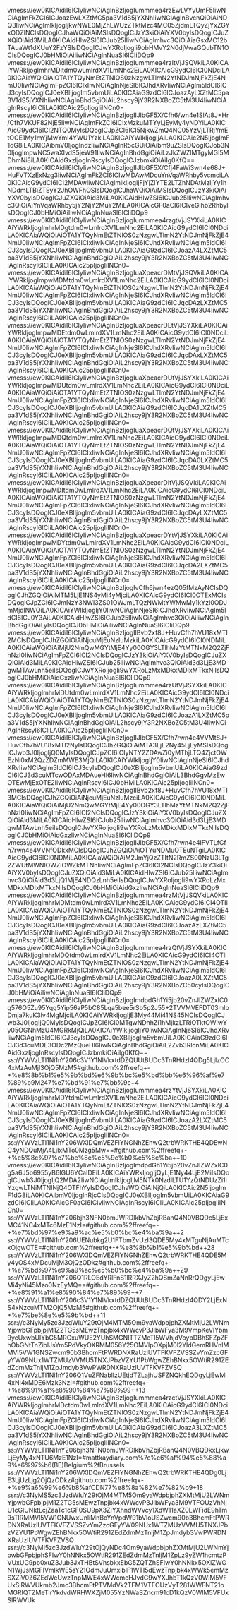vmess://ew0KICAidiI6ICIyIiwNCiAgInBzIjogIummmea4rzEwLVYyUmF5IiwNCiAgImFkZCI6ICJoazEwLXZtMC5pa3V1dS5jYXNhIiwNCiAgInBvcnQiOiAiNDQ3IiwNCiAgImlkIjogIjkwNWE0MjZhLWUzZTktMzc4MC05ZjdmLTQyZjYxZGYxODZlNCIsDQogICJhaWQiOiAiMSIsDQogICJzY3kiOiAiYXV0byIsDQogICJuZXQiOiAid3MiLA0KICAidHlwZSI6ICJub25lIiwNCiAgImhvc3QiOiAiaGsxMC12bTAuaWt1dXUuY2FzYSIsDQogICJwYXRoIjogIi9obHMvY2N0djVwaGQubTN1OCIsDQogICJ0bHMiOiAiIiwNCiAgInNuaSI6ICIiDQp9
vmess://ew0KICAidiI6ICIyIiwNCiAgInBzIjogIummmea4rzItVjJSQVkiLA0KICAiYWRkIjogImhrMDItdm0wLmlrdXV1LmNhc2EiLA0KICAicG9ydCI6ICI0NDciLA0KICAiaWQiOiAiOTA1YTQyNmEtZTNlOS0zNzgwLTlmN2YtNDJmNjFkZjE4NmU0IiwNCiAgImFpZCI6ICIxIiwNCiAgInNjeSI6ICJhdXRvIiwNCiAgIm5ldCI6ICJ3cyIsDQogICJ0eXBlIjogIm5vbmUiLA0KICAiaG9zdCI6ICJoazAyLXZtMC5pa3V1dS5jYXNhIiwNCiAgInBhdGgiOiAiL2hscy9jY3R2NXBoZC5tM3U4IiwNCiAgInRscyI6ICIiLA0KICAic25pIjogIiINCn0=
vmess://ew0KICAidiI6ICIyIiwNCiAgInBzIjogIlJlbGF5X/Cfh6/wn4e1SlAt8J+Hr/Cfh7VKUF82NjE5IiwNCiAgImFkZCI6ICIxMzkuMTYyLjEyMy4yNDYiLA0KICAicG9ydCI6ICI2NTQ0MyIsDQogICJpZCI6ICI5NjkwZmQ4NC05YzVjLTRjYmEtOGE1My1mYjMwYmI4YWU1YzkiLA0KICAiYWlkIjogIjAiLA0KICAic2N5IjogImF1dG8iLA0KICAibmV0IjogIndzIiwNCiAgInR5cGUiOiAibm9uZSIsDQogICJob3N0IjogImpwNC5waXlvdS5jeW91IiwNCiAgInBhdGgiOiAiLzJkZWZlMTgyMGI5MDhmNi8iLA0KICAidGxzIjogInRscyIsDQogICJzbmkiOiAiIg0KfQ==
vmess://ew0KICAidiI6ICIyIiwNCiAgInBzIjogIlJlbGF5X/Cfj4FaWi3wn4e68J+HuFVTXzExNzg3IiwNCiAgImFkZCI6ICIwMDAwMDcuYnVqaWRhby5vcmciLA0KICAicG9ydCI6ICI2MDAwIiwNCiAgImlkIjogIjFjYjZlYTE2LTZhNDAtMzljYy1hNDdmLTBiZTEyY2JhOWFhOSIsDQogICJhaWQiOiAiMSIsDQogICJzY3kiOiAiYXV0byIsDQogICJuZXQiOiAid3MiLA0KICAidHlwZSI6ICJub25lIiwNCiAgImhvc3QiOiAiYnVqaWRhby5jY2NjY2MuY2MiLA0KICAicGF0aCI6ICIveGlhb2RhbyIsDQogICJ0bHMiOiAiIiwNCiAgInNuaSI6ICIiDQp9
vmess://ew0KICAidiI6ICIyIiwNCiAgInBzIjogIummmea4rzgtVjJSYXkiLA0KICAiYWRkIjogImhrMDgtdm0wLmlrdXV1LmNhc2EiLA0KICAicG9ydCI6ICI0NDciLA0KICAiaWQiOiAiOTA1YTQyNmEtZTNlOS0zNzgwLTlmN2YtNDJmNjFkZjE4NmU0IiwNCiAgImFpZCI6ICIxIiwNCiAgInNjeSI6ICJhdXRvIiwNCiAgIm5ldCI6ICJ3cyIsDQogICJ0eXBlIjogIm5vbmUiLA0KICAiaG9zdCI6ICJoazA4LXZtMC5pa3V1dS5jYXNhIiwNCiAgInBhdGgiOiAiL2hscy9jY3R2NXBoZC5tM3U4IiwNCiAgInRscyI6ICIiLA0KICAic25pIjogIiINCn0=
vmess://ew0KICAidiI6ICIyIiwNCiAgInBzIjogIuaXpeacrDMtVjJSQVkiLA0KICAiYWRkIjogImpwMDMtdm0wLmlrdXV1LmNhc2EiLA0KICAicG9ydCI6ICI0NDciLA0KICAiaWQiOiAiOTA1YTQyNmEtZTNlOS0zNzgwLTlmN2YtNDJmNjFkZjE4NmU0IiwNCiAgImFpZCI6ICIxIiwNCiAgInNjeSI6ICJhdXRvIiwNCiAgIm5ldCI6ICJ3cyIsDQogICJ0eXBlIjogIm5vbmUiLA0KICAiaG9zdCI6ICJqcDAzLXZtMC5pa3V1dS5jYXNhIiwNCiAgInBhdGgiOiAiL2hscy9jY3R2NXBoZC5tM3U4IiwNCiAgInRscyI6ICIiLA0KICAic25pIjogIiINCn0=
vmess://ew0KICAidiI6ICIyIiwNCiAgInBzIjogIuaXpeacrDEtVjJSYXkiLA0KICAiYWRkIjogImpwMDEtdm0wLmlrdXV1LmNhc2EiLA0KICAicG9ydCI6ICI0NDciLA0KICAiaWQiOiAiOTA1YTQyNmEtZTNlOS0zNzgwLTlmN2YtNDJmNjFkZjE4NmU0IiwNCiAgImFpZCI6ICIxIiwNCiAgInNjeSI6ICJhdXRvIiwNCiAgIm5ldCI6ICJ3cyIsDQogICJ0eXBlIjogIm5vbmUiLA0KICAiaG9zdCI6ICJqcDAxLXZtMC5pa3V1dS5jYXNhIiwNCiAgInBhdGgiOiAiL2hscy9jY3R2NXBoZC5tM3U4IiwNCiAgInRscyI6ICIiLA0KICAic25pIjogIiINCn0=
vmess://ew0KICAidiI6ICIyIiwNCiAgInBzIjogIuaXpeacrDUtVjJSYXkiLA0KICAiYWRkIjogImpwMDUtdm0wLmlrdXV1LmNhc2EiLA0KICAicG9ydCI6ICI0NDciLA0KICAiaWQiOiAiOTA1YTQyNmEtZTNlOS0zNzgwLTlmN2YtNDJmNjFkZjE4NmU0IiwNCiAgImFpZCI6ICIxIiwNCiAgInNjeSI6ICJhdXRvIiwNCiAgIm5ldCI6ICJ3cyIsDQogICJ0eXBlIjogIm5vbmUiLA0KICAiaG9zdCI6ICJqcDA1LXZtMC5pa3V1dS5jYXNhIiwNCiAgInBhdGgiOiAiL2hscy9jY3R2NXBoZC5tM3U4IiwNCiAgInRscyI6ICIiLA0KICAic25pIjogIiINCn0=
vmess://ew0KICAidiI6ICIyIiwNCiAgInBzIjogIuaXpeacrDQtVjJSYXkiLA0KICAiYWRkIjogImpwMDQtdm0wLmlrdXV1LmNhc2EiLA0KICAicG9ydCI6ICI0NDciLA0KICAiaWQiOiAiOTA1YTQyNmEtZTNlOS0zNzgwLTlmN2YtNDJmNjFkZjE4NmU0IiwNCiAgImFpZCI6ICIxIiwNCiAgInNjeSI6ICJhdXRvIiwNCiAgIm5ldCI6ICJ3cyIsDQogICJ0eXBlIjogIm5vbmUiLA0KICAiaG9zdCI6ICJqcDA0LXZtMC5pa3V1dS5jYXNhIiwNCiAgInBhdGgiOiAiL2hscy9jY3R2NXBoZC5tM3U4IiwNCiAgInRscyI6ICIiLA0KICAic25pIjogIiINCn0=
vmess://ew0KICAidiI6ICIyIiwNCiAgInBzIjogIuaXpeacrDItVjJSQVkiLA0KICAiYWRkIjogImpwMDItdm0wLmlrdXV1LmNhc2EiLA0KICAicG9ydCI6ICI0NDciLA0KICAiaWQiOiAiOTA1YTQyNmEtZTNlOS0zNzgwLTlmN2YtNDJmNjFkZjE4NmU0IiwNCiAgImFpZCI6ICIxIiwNCiAgInNjeSI6ICJhdXRvIiwNCiAgIm5ldCI6ICJ3cyIsDQogICJ0eXBlIjogIm5vbmUiLA0KICAiaG9zdCI6ICJqcDAyLXZtMC5pa3V1dS5jYXNhIiwNCiAgInBhdGgiOiAiL2hscy9jY3R2NXBoZC5tM3U4IiwNCiAgInRscyI6ICIiLA0KICAic25pIjogIiINCn0=
vmess://ew0KICAidiI6ICIyIiwNCiAgInBzIjogIuaXpeacrDYtVjJSYXkiLA0KICAiYWRkIjogImpwMDYtdm0wLmlrdXV1LmNhc2EiLA0KICAicG9ydCI6ICI0NDciLA0KICAiaWQiOiAiOTA1YTQyNmEtZTNlOS0zNzgwLTlmN2YtNDJmNjFkZjE4NmU0IiwNCiAgImFpZCI6ICIxIiwNCiAgInNjeSI6ICJhdXRvIiwNCiAgIm5ldCI6ICJ3cyIsDQogICJ0eXBlIjogIm5vbmUiLA0KICAiaG9zdCI6ICJqcDA2LXZtMC5pa3V1dS5jYXNhIiwNCiAgInBhdGgiOiAiL2hscy9jY3R2NXBoZC5tM3U4IiwNCiAgInRscyI6ICIiLA0KICAic25pIjogIiINCn0=
vmess://ew0KICAidiI6ICIyIiwNCiAgInBzIjogIvCfh6jwn4ezQ05fMzAyNCIsDQogICJhZGQiOiAiMTM5LjE1NS4yMi4yMjciLA0KICAicG9ydCI6ICI0OTExMCIsDQogICJpZCI6ICJmNzY3NWI3ZS01OWJmLTQzNWMtYWMwMy1kYzI0ODJmMjdlNWQiLA0KICAiYWlkIjogIjY0IiwNCiAgInNjeSI6ICJhdXRvIiwNCiAgIm5ldCI6ICJ0Y3AiLA0KICAidHlwZSI6ICJub25lIiwNCiAgImhvc3QiOiAiIiwNCiAgInBhdGgiOiAiLyIsDQogICJ0bHMiOiAiIiwNCiAgInNuaSI6ICIiDQp9
vmess://ew0KICAidiI6ICIyIiwNCiAgInBzIjogIlBvb2xf8J+HuvCfh7hVU18xMTI2MCIsDQogICJhZGQiOiAiNjcuMjEuNzIuMzkiLA0KICAicG9ydCI6ICI0NDMiLA0KICAiaWQiOiAiMjU2NmQwMGYtMjE4Yy00OGY3LTlhMzYtMTNkM2Q2ZjFhNzI0IiwNCiAgImFpZCI6ICI2NCIsDQogICJzY3kiOiAiYXV0byIsDQogICJuZXQiOiAid3MiLA0KICAidHlwZSI6ICJub25lIiwNCiAgImhvc3QiOiAid3d3LjE3MDgwMTAwLnh5eiIsDQogICJwYXRoIjogIi9wYXRoLzMxMDkxMDIxMTkxNiIsDQogICJ0bHMiOiAidGxzIiwNCiAgInNuaSI6ICIiDQp9
vmess://ew0KICAidiI6ICIyIiwNCiAgInBzIjogIummmea4rzUtVjJSYXkiLA0KICAiYWRkIjogImhrMDUtdm0wLmlrdXV1LmNhc2EiLA0KICAicG9ydCI6ICI0NDciLA0KICAiaWQiOiAiOTA1YTQyNmEtZTNlOS0zNzgwLTlmN2YtNDJmNjFkZjE4NmU0IiwNCiAgImFpZCI6ICIxIiwNCiAgInNjeSI6ICJhdXRvIiwNCiAgIm5ldCI6ICJ3cyIsDQogICJ0eXBlIjogIm5vbmUiLA0KICAiaG9zdCI6ICJoazA1LXZtMC5pa3V1dS5jYXNhIiwNCiAgInBhdGgiOiAiL2hscy9jY3R2NXBoZC5tM3U4IiwNCiAgInRscyI6ICIiLA0KICAic25pIjogIiINCn0=
vmess://ew0KICAidiI6ICIyIiwNCiAgInBzIjogIlJlbGF5X/Cfh7rwn4e4VVMt8J+HuvCfh7hVU18xMTI2NyIsDQogICJhZGQiOiAiMTA3LjE2Ny45LjEyMSIsDQogICJwb3J0IjogIjQ0MyIsDQogICJpZCI6ICIyNTY2ZDAwZi0yMThjLTQ4ZjctOWEzNi0xM2QzZDZmMWE3MjQiLA0KICAiYWlkIjogIjY0IiwNCiAgInNjeSI6ICJhdXRvIiwNCiAgIm5ldCI6ICJ3cyIsDQogICJ0eXBlIjogIm5vbmUiLA0KICAiaG9zdCI6ICJ3d3cuMTcwODAxMDAueHl6IiwNCiAgInBhdGgiOiAiL3BhdGgvMzEwOTEwMjExOTE2IiwNCiAgInRscyI6ICJ0bHMiLA0KICAic25pIjogIiINCn0=
vmess://ew0KICAidiI6ICIyIiwNCiAgInBzIjogIlBvb2xf8J+HuvCfh7hVU18xMTI3MCIsDQogICJhZGQiOiAiNjcuMjEuNzIuMzciLA0KICAicG9ydCI6ICI0NDMiLA0KICAiaWQiOiAiMjU2NmQwMGYtMjE4Yy00OGY3LTlhMzYtMTNkM2Q2ZjFhNzI0IiwNCiAgImFpZCI6ICI2NCIsDQogICJzY3kiOiAiYXV0byIsDQogICJuZXQiOiAid3MiLA0KICAidHlwZSI6ICJub25lIiwNCiAgImhvc3QiOiAid3d3LjE3MDgwMTAwLnh5eiIsDQogICJwYXRoIjogIi9wYXRoLzMxMDkxMDIxMTkxNiIsDQogICJ0bHMiOiAidGxzIiwNCiAgInNuaSI6ICIiDQp9
vmess://ew0KICAidiI6ICIyIiwNCiAgInBzIjogIlJlbGF5X/Cfh7rwn4e4IFVTLfCfh7rwn4e4VVNfODkxMCIsDQogICJhZGQiOiAiOTYuNDMuOTEuNTgiLA0KICAicG9ydCI6ICI0NDMiLA0KICAiaWQiOiAiM2JmYjQzZTItN2RmZS00NzU3LTg2ZWUtMWNlOWZiOWZkMTNhIiwNCiAgImFpZCI6ICI2NCIsDQogICJzY3kiOiAiYXV0byIsDQogICJuZXQiOiAid3MiLA0KICAidHlwZSI6ICJub25lIiwNCiAgImhvc3QiOiAid3d3LjQ1MjE4NDQzLnh5eiIsDQogICJwYXRoIjogIi9wYXRoLzMxMDkxMDIxMTkxNiIsDQogICJ0bHMiOiAidGxzIiwNCiAgInNuaSI6ICIiDQp9
vmess://ew0KICAidiI6ICIyIiwNCiAgInBzIjogIummmea4rzMtVjJSQVkiLA0KICAiYWRkIjogImhrMDMtdm0wLmlrdXV1LmNhc2EiLA0KICAicG9ydCI6ICI4OTIiLA0KICAiaWQiOiAiOTA1YTQyNmEtZTNlOS0zNzgwLTlmN2YtNDJmNjFkZjE4NmU0IiwNCiAgImFpZCI6ICIxIiwNCiAgInNjeSI6ICJhdXRvIiwNCiAgIm5ldCI6ICJ3cyIsDQogICJ0eXBlIjogIm5vbmUiLA0KICAiaG9zdCI6ICJoazAzLXZtMC5pa3V1dS5jYXNhIiwNCiAgInBhdGgiOiAiL2hscy9jY3R2NXBoZC5tM3U4IiwNCiAgInRscyI6ICIiLA0KICAic25pIjogIiINCn0=
vmess://ew0KICAidiI6ICIyIiwNCiAgInBzIjogIummmea4rzQtVjJSYXkiLA0KICAiYWRkIjogImhrMDQtdm0wLmlrdXV1LmNhc2EiLA0KICAicG9ydCI6ICI4OTIiLA0KICAiaWQiOiAiOTA1YTQyNmEtZTNlOS0zNzgwLTlmN2YtNDJmNjFkZjE4NmU0IiwNCiAgImFpZCI6ICIxIiwNCiAgInNjeSI6ICJhdXRvIiwNCiAgIm5ldCI6ICJ3cyIsDQogICJ0eXBlIjogIm5vbmUiLA0KICAiaG9zdCI6ICJoazA0LXZtMC5pa3V1dS5jYXNhIiwNCiAgInBhdGgiOiAiL2hscy9jY3R2NXBoZC50cyIsDQogICJ0bHMiOiAiIiwNCiAgInNuaSI6ICIiDQp9
vmess://ew0KICAidiI6ICIyIiwNCiAgInBzIjogImdpdGh1Yi5jb20vZnJlZWZxIC0g576O5Zu95Yqg5Yip56aP5bC85Lqa5bee5rSb5p2J55+2TVVMVEFDT03mlbDmja7kuK3lv4MgMjciLA0KICAiYWRkIjogIjE3My44Mi41NS45NCIsDQogICJwb3J0IjogIjQ0MyIsDQogICJpZCI6ICI0MTgwNDhhZi1hMjkzLTRiOTktOWIwYy05OGNhMzU4MGRkMjQiLA0KICAiYWlkIjogIjY0IiwNCiAgInNjeSI6ICJhdXRvIiwNCiAgIm5ldCI6ICJ3cyIsDQogICJ0eXBlIjogIm5vbmUiLA0KICAiaG9zdCI6ICJ3d3cuMDE3ODc2MzQueHl6IiwNCiAgInBhdGgiOiAiL2Zvb3RlcnMiLA0KICAidGxzIjogInRscyIsDQogICJzbmkiOiAiIg0KfQ==
ss://YWVzLTI1Ni1nY206c3V1Y1NlVkxtdDZQUUtBUDc3TnRHdzl4QDg5LjIzOC4xMzAuMjI3OjQ5MzM5#github.com%2ffreefq+-+%e8%8b%b1%e5%9b%bd%e6%9b%bc%e5%bd%bb%e6%96%af%e7%89%b9M247%e7%bd%91%e7%bb%9c+4
vmess://ew0KICAidiI6ICIyIiwNCiAgInBzIjogIummmea4rzYtVjJSYXkiLA0KICAiYWRkIjogImhrMDYtdm0wLmlrdXV1LmNhc2EiLA0KICAicG9ydCI6ICI0NDciLA0KICAiaWQiOiAiOTA1YTQyNmEtZTNlOS0zNzgwLTlmN2YtNDJmNjFkZjE4NmU0IiwNCiAgImFpZCI6ICIxIiwNCiAgInNjeSI6ICJhdXRvIiwNCiAgIm5ldCI6ICJ3cyIsDQogICJ0eXBlIjogIm5vbmUiLA0KICAiaG9zdCI6ICJoazA2LXZtMC5pa3V1dS5jYXNhIiwNCiAgInBhdGgiOiAiL2hscy9jY3R2NXBoZC5tM3U4IiwNCiAgInRscyI6ICIiLA0KICAic25pIjogIiINCn0=
ss://YWVzLTI1Ni1nY206WXlDQmVEZFlYNGNhZEhwQ2trbWRKTHE4QDEwNC4yNDQuMjA4LjIxMTo0Mzg5Mw==#github.com%2ffreefq+-+%e5%8c%97%e7%be%8e%e5%9c%b0%e5%8c%ba++10
vmess://ew0KICAidiI6ICIyIiwNCiAgInBzIjogImdpdGh1Yi5jb20vZnJlZWZxIC0g5a6J5b6955yB6IGU6YCaIDEiLA0KICAiYWRkIjogIjQyLjE1Ny44LjE2MiIsDQogICJwb3J0IjogIjQ2MDA2IiwNCiAgImlkIjogIjM5NTk0NzdlLTU1YzQtNDUzZi1iYzgwLTNiMTNlNjQ4OTFhYyIsDQogICJhaWQiOiAiNjQiLA0KICAic2N5IjogImF1dG8iLA0KICAibmV0IjogInRjcCIsDQogICJ0eXBlIjogIm5vbmUiLA0KICAiaG9zdCI6ICIiLA0KICAicGF0aCI6ICIvIiwNCiAgInRscyI6ICIiLA0KICAic25pIjogIiINCn0=
ss://YWVzLTI1Ni1nY206bjh3NFN0bmJWRDlkbVhZbjRBanQ4N0VBQDc5LjExMC41NC4xMTc6MzE1NzI=#github.com%2ffreefq+-+%e7%bd%97%e9%a9%ac%e5%b0%bc%e4%ba%9a++2
ss://YWVzLTI1Ni1nY206UENubkg2U1FTbmZvUzI3QDE5My4xMTguNjAuMTcxOjgwOTE=#github.com%2ffreefq+-+%e8%8b%b1%e5%9b%bd++28
ss://YWVzLTI1Ni1nY206WXlDQmVEZFlYNGNhZEhwQ2trbWRKTHE4QDE5My4yOS4xMDcuMjM3OjQzODkz#github.com%2ffreefq+-+%e7%bd%97%e9%a9%ac%e5%b0%bc%e4%ba%9a++29
ss://YWVzLTI1Ni1nY206Q1RLOEdYRlFnS1lRRXJyZ2hQSmZaNnRrQDgyLjEwMi4yNi45Mzo0NzEyMQ==#github.com%2ffreefq+-+%e8%91%a1%e8%90%84%e7%89%99++7
ss://YWVzLTI1Ni1nY206c3V1Y1NlVkxtdDZQUUtBUDc3TnRHdzl4QDY2LjExNS4xNzcuMTM2OjQ5MzM5#github.com%2ffreefq+-+%e7%be%8e%e5%9b%bd++11
ssr://c3NyMy5zc3JzdWIuY29tOjM4MTM5Om9yaWdpbjphZXMtMjU2LWNmYjpwbGFpbjpjM1Z2TG5sMEwzTnpjbk4xWWcvP3JlbWFya3M9VmpKeVlYbm9ycUxwbUlYbG5MRGxuWUE2YUhSMGNITTZMeTl5WVhjdVoybDBhSFZpZFhObGNtTnZiblJsYm5RdVkyOXRMM056Y25OMVlpOXpjM0l2YldGemRHVnlMMVl5VW1GNSZwcm90b3BhcmFtPWRDNXRaUzlUVTFKVFZVSSZvYmZzcGFyYW09NUx1WTZMUzVVMU5TNXJPbzVZYU1PbWgwZEhBNkx5OWtiR291ZEdZdmMzTnljM1ZpJmdyb3VwPWRDNXRaUzlUVTFKVFZVSQ
ss://YWVzLTI1Ni1nY206Q1VuZFNabllzUEtjdTZLajhUSFZNQkhEQDgyLjEwMi4xNi4xMDE6Mzk3NzI=#github.com%2ffreefq+-+%e8%91%a1%e8%90%84%e7%89%99++13
vmess://ew0KICAidiI6ICIyIiwNCiAgInBzIjogIummmea4rzctVjJSYXkiLA0KICAiYWRkIjogImhrMDctdm0wLmlrdXV1LmNhc2EiLA0KICAicG9ydCI6ICI0NDciLA0KICAiaWQiOiAiOTA1YTQyNmEtZTNlOS0zNzgwLTlmN2YtNDJmNjFkZjE4NmU0IiwNCiAgImFpZCI6ICIxIiwNCiAgInNjeSI6ICJhdXRvIiwNCiAgIm5ldCI6ICJ3cyIsDQogICJ0eXBlIjogIm5vbmUiLA0KICAiaG9zdCI6ICJoazA3LXZtMC5pa3V1dS5jYXNhIiwNCiAgInBhdGgiOiAiL2hscy9jY3R2NXBoZC5tM3U4IiwNCiAgInRscyI6ICIiLA0KICAic25pIjogIiINCn0=
ss://YWVzLTI1Ni1nY206bjh3NFN0bmJWRDlkbVhZbjRBanQ4N0VBQDkxLjkwLjEyMy4xNTU6MzE1NzI=#mattkaydiary.com%7c%e6%af%94%e5%88%a9%e6%97%b6(BE)Belgium%2fBrussels
ss://YWVzLTI1Ni1nY206WXlDQmVEZFlYNGNhZEhwQ2trbWRKTHE4QDg0LjE3LjUzLjg2OjQzODkz#github.com%2ffreefq+-+%e9%a6%99%e6%b8%afCDN77%e8%8a%82%e7%82%b9+18
ssr://c3NyMS5zc3JzdWIuY29tOjM4MTM5Om9yaWdpbjphZXMtMjU2LWNmYjpwbGFpbjpjM1Z2TG5sMEwzTnpjbk4xWWcvP3JlbWFya3M9VTFOUzVhNjU1cGlUNktLcjZaaTc1cGF0SU9pX3ZlYXhndWVvcy1XdW11aXZ0LWFidE9hTm9sTlRMMVl5VW1GNUwxUnliMnBoYnVpdW91bVloUSZwcm90b3BhcmFtPWRDNXRaUzlUVTFKVFZVSSZvYmZzcGFyYW09NUx1WTZMUzVVMU5TNXJPbzVZYU1PbWgwZEhBNkx5OWtiR291ZEdZdmMzTnljM1ZpJmdyb3VwPWRDNXRaUzlUVTFKVFZVSQ
ssr://c3NyMi5zc3JzdWIuY29tOjQyNDc4Om9yaWdpbjphZXMtMjU2LWNmYjpwbGFpbjphSFIwY0hNNkx5OWtiR291ZEdZdmMzTnljM1ZpLz9yZW1hcmtzPVUxUG9pb0xuZ3Jub3JxTHBtSVhsbkxEbG5ZQTZhSFIwY0hNNkx5OXlZWGN1WjJsMGFIVmlkWE5sY21OdmJuUmxiblF1WTI5dEwzTnpjbk4xWWk5emMzSXZiV0Z6ZEdWeUwzTnpMWE4xWWcmcHJvdG9wYXJhbT1kQzV0WlM5VFUxSlRWVUkmb2Jmc3BhcmFtPTVMdVk2TFM1VTFOUzVyT281WWFNT21oMGRIQTZMeTlrYkdvdWRHWXZjM055YzNWaSZncm91cD1kQzV0WlM5VFUxSlRWVUk
